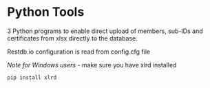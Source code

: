 # Python Tools

3 Python programs to enable direct upload of members, sub-IDs and certificates from xlsx directly to the database. 

Restdb.io configuration is read from config.cfg file

*Note for Windows users* - make sure you have xlrd installed

    pip install xlrd
